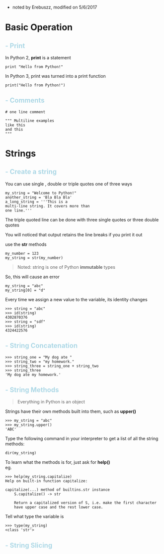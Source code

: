 * noted by Erebuszz, modified on 5/6/2017

# Basic Operation

## <font color="lightblue">- Print</font>

In Python 2, <b>print</b> is a statement

    print "Hello from Python!"

In Python 3, print was turned into a print function

    print("Hello from Python!")

## <font color="lightblue">- Comments</font>

    # one line comment

    """ Multiline examples
    like this
    and this
    """

# Strings

## <font color="lightblue">- Create a string</font>

You can use single , double or triple quotes one of three ways

    my_string = "Welcome to Python!"
    another_string = 'Bla Bla Bla'
    a_long_string = '''This is a 
    multi-line string. It covers more than 
    one line.'''

The triple quoted line can be done with 
three single quotes or three double quotes

You will noticed that 
output retains the line breaks if you print it out

use the <b>str</b> methods
    
    my_number = 123
    my_string = str(my_number)

> Noted: string is one of Python <b>immutable</b> types

So, this will cause an error

    my_string = "abc"
    my_string[0] = "d"

Every time we assign a new value to the variable, 
its identity changes

    >>> string = "abc"
    >>> id(string)
    4302870376
    >>> string = "sdf"
    >>> id(string)
    4324422576

## <font color="lightblue">- String Concatenation</font>

    >>> string_one = "My dog ate "
    >>> string_two = "my homework."
    >>> string_three = string_one + string_two
    >>> string_three
    'My dog ate my homework.'

## <font color="lightblue">- String Methods</font>

> Everything in Python is an object

Strings have their own methods built into them, 
such as <b>upper()</b>

    >>> my_string = "abc"
    >>> my_string.upper()
    'ABC'

Type the following command in your interpreter 
to get a list of all the string methods:

    dir(my_string)

To learn what the methods is for, 
just ask for <b>help()</b><br>eg.

    >>> help(my_string.capitalize)
    Help on built-in function capitalize:

    capitalize(...) method of builtins.str instance
        S.capitalize() -> str

        Return a capitalized version of S, i.e. make the first character
        have upper case and the rest lower case.

Tell what type the variable is
    
    >>> type(my_string)
    <class 'str'>

## <font color="lightblue">- String Slicing</font>

